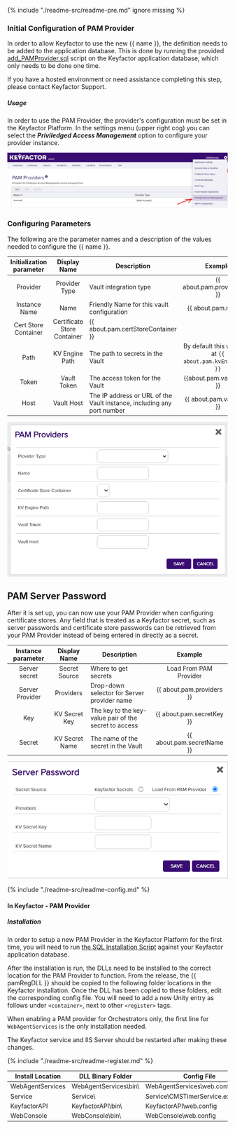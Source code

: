 {% include "./readme-src/readme-pre.md" ignore missing %}


### Initial Configuration of PAM Provider
In order to allow Keyfactor to use the new {{ name }}, the definition needs to be added to the application database.
This is done by running the provided [add_PAMProvider.sql](./add_PAMProvider.sql) script on the Keyfactor application database, which only needs to be done one time.

If you have a hosted environment or need assistance completing this step, please contact Keyfactor Support.

##### Usage
In order to use the PAM Provider, the provider's configuration must be set in the Keyfactor Platform. In the settings menu (upper right cog) you can select the ___Priviledged Access Management___ option to configure your provider instance.

![](./images/setting.png)

### Configuring Parameters
The following are the parameter names and a description of the values needed to configure the {{ name }}.

| Initialization parameter | Display Name | Description | Example | 
| :---: | :---: | --- | :---: | 
| Provider | Provider Type | Vault integration type | {{ about.pam.providerType }} |
| Instance Name | Name | Friendly Name for this vault configuration | {{ about.pam.name }} |
| Cert Store Container | Certificate Store Container | {{ about.pam.certStoreContainer }} |
| Path | KV Engine Path | The path to secrets in the Vault | By default this would be at `{{ about.pam.kvEnginePath }}` |
| Token | Vault Token | The access token for the Vault | {{about.pam.vaultToken }} |
| Host | Vault Host | The IP address or URL of the Vault instance, including any port number | {{ about.pam.vaultHost }}  |

![](./images/config.png)


## PAM Server Password 
After it is set up, you can now use your PAM Provider when configuring certificate stores. Any field that is treated as a Keyfactor secret, such as server passwords and certificate store passwords can be retrieved from your PAM Provider instead of being entered in directly as a secret.

| Instance parameter | Display Name | Description | Example | 
| :---: | :---: | --- | :---: | 
| Server secret | Secret Source | Where to get secrets | Load From PAM Provider |
| Server Provider | Providers | Drop-down selector for Server provider name | {{ about.pam.providers }} |
| Key | KV Secret Key | The key to the key-value pair of the secret to access | {{ about.pam.secretKey }}  |
| Secret | KV Secret Name | The name of the secret in the Vault | {{ about.pam.secretName }} |

![](./images/password.png)


{% include "./readme-src/readme-config.md" %}

#### In Keyfactor - PAM Provider
##### Installation
In order to setup a new PAM Provider in the Keyfactor Platform for the first time, you will need to run [the SQL Installation Script](./add_PAMProvider.sql) against your Keyfactor application database.

After the installation is run, the DLLs need to be installed to the correct location for the PAM Provider to function. From the release, the {{ pamRegDLL }} should be copied to the following folder locations in the Keyfactor installation. Once the DLL has been copied to these folders, edit the corresponding config file. You will need to add a new Unity entry as follows under `<container>`, next to other `<register>` tags.

When enabling a PAM provider for Orchestrators only, the first line for `WebAgentServices` is the only installation needed.

The Keyfactor service and IIS Server should be restarted after making these changes.

{% include "./readme-src/readme-register.md" %}

| Install Location | DLL Binary Folder | Config File |
| --- | --- | --- |
| WebAgentServices | WebAgentServices\bin\ | WebAgentServices\web.config |
| Service | Service\ | Service\CMSTimerService.exe.config |
| KeyfactorAPI | KeyfactorAPI\bin\ | KeyfactorAPI\web.config |
| WebConsole | WebConsole\bin\ | WebConsole\web.config |

